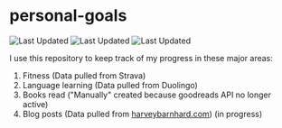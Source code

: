 # personal-goals
![Last Updated](https://img.shields.io/date/1614601920?color=FC4C02&label=Fitness%20Updated&logo=strava)
![Last Updated](https://img.shields.io/date/1614601920?color=7ac70c&label=Language%20Updated&logo=duolingo)
![Last Updated](https://img.shields.io/date/1614601920?color=e9e5cd&label=Books%20Updated&logo=goodreads)

I use this repository to keep track of my progress in these major areas:

1. Fitness (Data pulled from Strava)
2. Language learning (Data pulled from Duolingo)
3. Books read ("Manually" created because goodreads API no longer active)
4. Blog posts (Data pulled from [harveybarnhard.com](https://harveybarnhard.com)) (in progress)
